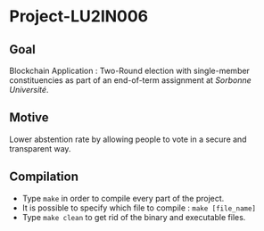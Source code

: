 # Project-LU2IN006

## Goal

Blockchain Application : Two-Round election with single-member constituencies as part of an end-of-term assignment at _Sorbonne Université_.


## Motive

Lower abstention rate by allowing people to vote in a secure and transparent way.


## Compilation

- Type `make` in order to compile every part of the project. 
- It is possible to specify which file to compile : `make [file_name]`
- Type `make clean` to get rid of the binary and executable files. 
